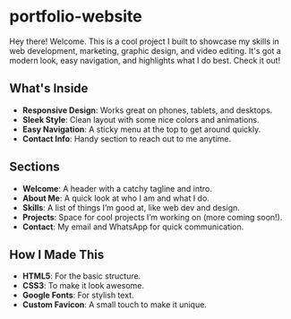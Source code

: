 # portfolio-website

Hey there! Welcome. This is a cool project I built to showcase my skills in web development, marketing, graphic design, and video editing. It's got a modern look, easy navigation, and highlights what I do best. Check it out!

## What's Inside

- **Responsive Design**: Works great on phones, tablets, and desktops.
- **Sleek Style**: Clean layout with some nice colors and animations.
- **Easy Navigation**: A sticky menu at the top to get around quickly.
- **Contact Info**: Handy section to reach out to me anytime.

## Sections

- **Welcome**: A header with a catchy tagline and intro.
- **About Me**: A quick look at who I am and what I do.
- **Skills**: A list of things I’m good at, like web dev and design.
- **Projects**: Space for cool projects I’m working on (more coming soon!).
- **Contact**: My email and WhatsApp for quick communication.

## How I Made This

- **HTML5**: For the basic structure.
- **CSS3**: To make it look awesome.
- **Google Fonts**: For stylish text.
- **Custom Favicon**: A small touch to make it unique.
